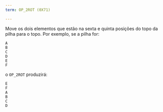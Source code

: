 ```yaml
---
term: OP_2ROT (0X71)

---
```

Move os dois elementos que estão na sexta e quinta posições do topo da pilha para o topo. Por exemplo, se a pilha for:

```text
A
B
C
D
E
F
```

o `OP_2ROT` produzirá:

```text
E
F
A
B
C
D
```